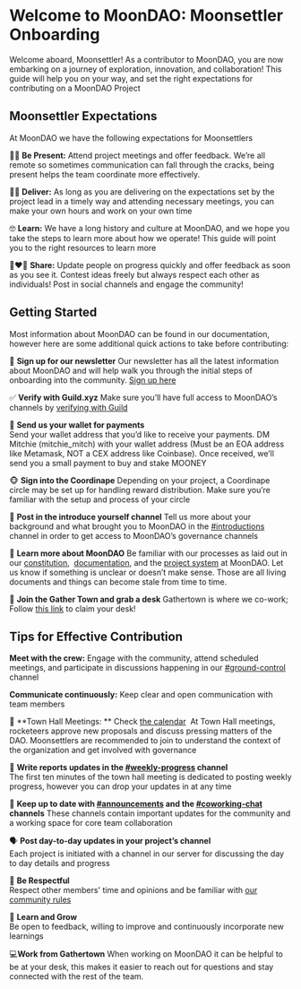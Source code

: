 # Welcome to MoonDAO: Moonsettler Onboarding 

Welcome aboard, Moonsettler! As a contributor to MoonDAO, you are now embarking on a journey of exploration, innovation, and collaboration! This guide will help you on your way, and set the right expectations for contributing on a MoonDAO Project
## Moonsettler Expectations

At MoonDAO we have the following expectations for Moonsettlers

🧘‍♀️ **Be Present:** Attend project meetings and offer feedback. We’re all remote so sometimes communication can fall through the cracks, being present helps the team coordinate more effectively.  

💁‍♂️ **Deliver:** As long as you are delivering on the expectations set by the project lead in a timely way and attending necessary meetings, you can make your own hours and work on your own time

🤓 **Learn:** We have a long history and culture at MoonDAO, and we hope you take the steps to learn more about how we operate! This guide will point you to the right resources to learn more

👩‍❤️‍👨 **Share:** Update people on progress quickly and offer feedback as soon as you see it. Contest ideas freely but always respect each other as individuals! Post in social channels and engage the community!

## Getting Started

Most information about MoonDAO can be found in our documentation, however here are some additional quick actions to take before contributing:

📰 **Sign up for our newsletter**
Our newsletter has all the latest information about MoonDAO and will help walk you through the initial steps of onboarding into the community. [Sign up here](https://www.moondao.com/join-us)
  
✅ **Verify with Guild.xyz**
Make sure you’ll have full access to MoonDAO’s channels by [verifying with Guild](https://discord.com/channels/914720248140279868/945284940721975356)

👛 **Send us your wallet for payments**  
Send your wallet address that you’d like to receive your payments. DM Mitchie (mitchie_mitch) with your wallet address (Must be an EOA address like Metamask, NOT a CEX address like Coinbase). Once received, we’ll send you a small payment to buy and stake MOONEY  
  
🐵 **Sign into the Coordinape**
Depending on your project, a Coordinape circle may be set up for handling reward distribution. Make sure you’re familiar with the setup and process of your circle

👋 **Post in the introduce yourself channel**
Tell us more about your background and what brought you to MoonDAO in the [#introductions](https://discord.com/channels/914720248140279868/917524355242663977) channel in order to get access to MoonDAO’s governance channels

📖 **Learn more about MoonDAO**
Be familiar with our processes as laid out in our [constitution](https://publish.obsidian.md/moondao/MoonDAO/docs/Constitution),  [documentation](https://publish.obsidian.md/moondao/MoonDAO/docs/Introduction/), and the [project system](https://publish.obsidian.md/moondao/MoonDAO/docs/Projects) at MoonDAO. Let us know if something is unclear or doesn’t make sense. Those are all living documents and things can become stale from time to time.

🏢 **Join the Gather Town and grab a desk**
Gathertown is where we co-work; Follow [this link](https://app.gather.town/invite?token=2I7BCtkQRMSSoGYkQfxg) to claim your desk!  

## Tips for Effective Contribution

**Meet with the crew:** Engage with the community, attend scheduled meetings, and participate in discussions happening in our [#ground-control](https://discord.com/channels/914720248140279868/917498630510878821) channel  

**Communicate continuously:** Keep clear and open communication with team members

📆 **Town Hall Meetings: ** Check [the calendar](https://discord.com/channels/914720248140279868/923068372428660736) 
At Town Hall meetings, rocketeers approve new proposals and discuss pressing matters of the DAO. Moonsettlers are recommended to join to understand the context of the organization and get involved with governance  
  
📝 **Write reports updates in the [#weekly-progress](https://discord.com/channels/914720248140279868/999845612277211277) channel**  
The first ten minutes of the town hall meeting is dedicated to posting weekly progress, however you can drop your updates in at any time  
  
👀 **Keep up to date with [#announcements](https://discord.com/channels/914720248140279868/914976122855374958) and the [#coworking-chat](https://discord.com/channels/914720248140279868/917457960207286313) channels** 
These channels contain important updates for the community and a working space for core team collaboration  
  
🗣️ **Post day-to-day updates in your project’s channel**  
Each project is initiated with a channel in our server for discussing the day to day details and progress  
  
🙂 **Be Respectful**  
Respect other members' time and opinions and be familiar with [our community rules](https://discord.com/channels/914720248140279868/914986368088817664)

🌱 **Learn and Grow**  
Be open to feedback, willing to improve and continuously incorporate new learnings

💻**Work from Gathertown**
When working on MoonDAO it can be helpful to be at your desk, this makes it easier to reach out for questions and stay connected with the rest of the team.